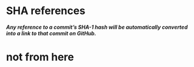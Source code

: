 # SHA references
***Any reference to a commit’s SHA-1 hash will be automatically converted into a link to that commit on GitHub.***
# not from here
